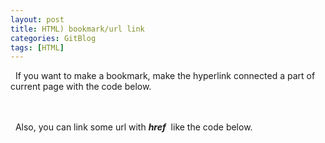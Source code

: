 ```yaml
---
layout: post
title: HTML) bookmark/url link
categories: GitBlog
tags: [HTML]
---
```


&nbsp;&nbsp;If you want to make a bookmark, make the hyperlink connected a part of current page with the code below.

<script src="https://gist.github.com/unsik6/e182756bd93cac23e21492f884356259.js"></script>

<br/><br/>
&nbsp;&nbsp;Also, you can link some url with <I><b>href</b></I>&nbsp; like the code below.

<script src="https://gist.github.com/unsik6/7c02ae9e8dfd024f3cbbf7bee52ca293.js"></script>
